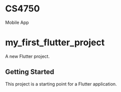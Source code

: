 # CS4750
Mobile App
# my_first_flutter_project

A new Flutter project.

## Getting Started

This project is a starting point for a Flutter application.
